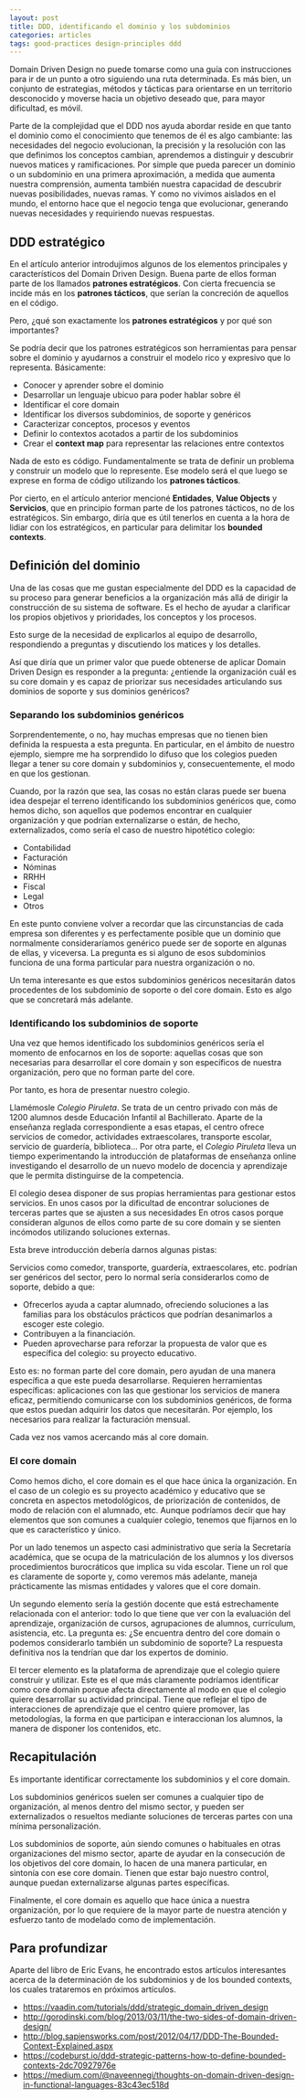 ```yaml
---
layout: post
title: DDD, identificando el dominio y los subdominios
categories: articles
tags: good-practices design-principles ddd
---
```


Domain Driven Design no puede tomarse como una guía con instrucciones para ir de un punto a otro siguiendo una ruta determinada. Es más bien, un conjunto de estrategias, métodos y tácticas para orientarse en un territorio desconocido y moverse hacia un objetivo deseado que, para mayor dificultad, es móvil.

Parte de la complejidad que el DDD nos ayuda abordar reside en que tanto el dominio como el conocimiento que tenemos de él es algo cambiante: las necesidades del negocio evolucionan, la precisión y la resolución con las que definimos los conceptos cambian, aprendemos a distinguir y descubrir nuevos matices y ramificaciones. Por simple que pueda parecer un dominio o un subdominio en una primera aproximación, a medida que aumenta nuestra comprensión, aumenta también nuestra capacidad de descubrir nuevas posibilidades, nuevas ramas. Y como no vivimos aislados en el mundo, el entorno hace que el negocio tenga que evolucionar, generando nuevas necesidades y requiriendo nuevas respuestas.

## DDD estratégico

En el artículo anterior introdujimos algunos de los elementos principales y característicos del Domain Driven Design. Buena parte de ellos forman parte de los llamados **patrones estratégicos**. Con cierta frecuencia se incide más en los **patrones tácticos**, que serían la concreción de aquellos en el código.

Pero, ¿qué son exactamente los **patrones estratégicos** y por qué son importantes?

Se podría decir que los patrones estratégicos son herramientas para pensar sobre el dominio y ayudarnos a construir el modelo rico y expresivo que lo representa. Básicamente:

* Conocer y aprender sobre el dominio
* Desarrollar un lenguaje ubicuo para poder hablar sobre él
* Identificar el core domain
* Identificar los diversos subdominios, de soporte y genéricos
* Caracterizar conceptos, procesos y eventos
* Definir lo contextos acotados a partir de los subdominios
* Crear el **context map** para representar las relaciones entre contextos

Nada de esto es código. Fundamentalmente se trata de definir un problema y construir un modelo que lo represente. Ese modelo será el que luego se exprese en forma de código utilizando los **patrones tácticos**.

Por cierto, en el artículo anterior mencioné **Entidades**, **Value Objects** y **Servicios**, que en principio forman parte de los patrones tácticos, no de los estratégicos. Sin embargo, diría que es útil tenerlos en cuenta a la hora de lidiar con los estratégicos, en particular para delimitar los **bounded contexts**.

## Definición del dominio

Una de las cosas que me gustan especialmente del DDD es la capacidad de su proceso para generar beneficios a la organización más allá de dirigir la construcción de su sistema de software. Es el hecho de ayudar a clarificar los propios objetivos y prioridades, los conceptos y los procesos.

Esto surge de la necesidad de explicarlos al equipo de desarrollo, respondiendo a preguntas y discutiendo los matices y los detalles.

Así que diría que un primer valor que puede obtenerse de aplicar Domain Driven Design es responder a la pregunta: ¿entiende la organización cuál es su core domain y es capaz de priorizar sus necesidades articulando sus dominios de soporte y sus dominios genéricos?

### Separando los subdominios genéricos

Sorprendentemente, o no, hay muchas empresas que no tienen bien definida la respuesta a esta pregunta. En particular, en el ámbito de nuestro ejemplo, siempre me ha sorprendido lo difuso que los colegios pueden llegar a tener su core domain y subdominios y, consecuentemente, el modo en que los gestionan.

Cuando, por la razón que sea, las cosas no están claras puede ser buena idea despejar el terreno identificando los subdominios genéricos que, como hemos dicho, son aquellos que podemos encontrar en cualquier organización y que podrían externalizarse o están, de hecho, externalizados, como sería el caso de nuestro hipotético colegio:

* Contabilidad
* Facturación
* Nóminas
* RRHH
* Fiscal
* Legal
* Otros

En este punto conviene volver a recordar que las circunstancias de cada empresa son diferentes y es perfectamente posible que un dominio que normalmente consideraríamos genérico puede ser de soporte en algunas de ellas, y viceversa. La pregunta es si alguno de esos subdominios funciona de una forma particular para nuestra organización o no.

Un tema interesante es que estos subdominios genéricos necesitarán datos procedentes de los subdominio de soporte o del core domain. Esto es algo que se concretará más adelante.

### Identificando los subdominios de soporte

Una vez que hemos identificado los subdominios genéricos sería el momento de enfocarnos en los de soporte: aquellas cosas que son necesarias para desarrollar el core domain y son específicos de nuestra organización, pero que no forman parte del core.

Por tanto, es hora de presentar nuestro colegio.

Llamémosle *Colegio Piruleta*. Se trata de un centro privado con más de 1200 alumnos desde Educación Infantil al Bachillerato. Aparte de la enseñanza reglada correspondiente a esas etapas, el centro ofrece servicios de comedor, actividades extraescolares, transporte escolar, servicio de guardería, biblioteca... Por otra parte, el *Colegio Piruleta* lleva un tiempo experimentando la introducción de plataformas de enseñanza online investigando el desarrollo de un nuevo modelo de docencia y aprendizaje que le permita distinguirse de la competencia.

El colegio desea disponer de sus propias herramientas para gestionar estos servicios. En unos casos por la dificultad de encontrar soluciones de terceras partes que se ajusten a sus necesidades En otros casos porque consideran algunos de ellos como parte de su core domain y se sienten incómodos utilizando soluciones externas.

Esta breve introducción debería darnos algunas pistas:

Servicios como comedor, transporte, guardería, extraescolares, etc. podrían ser genéricos del sector, pero lo normal sería considerarlos como de soporte, debido a que:

* Ofrecerlos ayuda a captar alumnado, ofreciendo soluciones a las familias para los obstáculos prácticos que podrían desanimarlos a escoger este colegio.
* Contribuyen a la financiación.
* Pueden aprovecharse para reforzar la propuesta de valor que es específica del colegio: su proyecto educativo.

Esto es: no forman parte del core domain, pero ayudan de una manera específica a que este pueda desarrollarse. Requieren herramientas específicas: aplicaciones con las que gestionar los servicios de manera eficaz, permitiendo comunicarse con los subdominios genéricos, de forma que estos puedan adquirir los datos que necesitarán. Por ejemplo, los necesarios para realizar la facturación mensual.

Cada vez nos vamos acercando más al core domain.

### El core domain

Como hemos dicho, el core domain es el que hace única la organización. En el caso de un colegio es su proyecto académico y educativo que se concreta en aspectos metodológicos, de priorización de contenidos, de modo de relación con el alumnado, etc. Aunque podríamos decir que hay elementos que son comunes a cualquier colegio, tenemos que fijarnos en lo que es característico y único.

Por un lado tenemos un aspecto casi administrativo que sería la Secretaría académica, que se ocupa de la matriculación de los alumnos y los diversos procedimientos burocráticos que implica su vida escolar. Tiene un rol que es claramente de soporte y, como veremos más adelante, maneja prácticamente las mismas entidades y valores que el core domain.

Un segundo elemento sería la gestión docente que está estrechamente relacionada con el anterior: todo lo que tiene que ver con la evaluación del aprendizaje, organización de cursos, agrupaciones de alumnos, currículum, asistencia, etc. La pregunta es: ¿Se encuentra dentro del core domain o podemos considerarlo también un subdominio de soporte? La respuesta definitiva nos la tendrían que dar los expertos de dominio.

El tercer elemento es la plataforma de aprendizaje que el colegio quiere construir y utilizar. Este es el que más claramente podríamos identificar como core domain porque afecta directamente al modo en que el colegio quiere desarrollar su actividad principal. Tiene que reflejar el tipo de interacciones de aprendizaje que el centro quiere promover, las metodologías, la forma en que participan e interaccionan los alumnos, la manera de disponer los contenidos, etc.

## Recapitulación

Es importante identificar correctamente los subdominios y el core domain. 

Los subdominios genéricos suelen ser comunes a cualquier tipo de organización, al menos dentro del mismo sector, y pueden ser externalizados o resueltos mediante soluciones de terceras partes con una mínima personalización.

Los subdominios de soporte, aún siendo comunes o habituales en otras organizaciones del mismo sector, aparte de ayudar en la consecución de los objetivos del core domain, lo hacen de una manera particular, en sintonía con ese core domain. Tienen que estar bajo nuestro control, aunque puedan externalizarse algunas partes específicas.

Finalmente, el core domain es aquello que hace única a nuestra organización, por lo que requiere de la mayor parte de nuestra atención y esfuerzo tanto de modelado como de implementación.

## Para profundizar

Aparte del libro de Eric Evans, he encontrado estos artículos interesantes acerca de la determinación de los subdominios y de los bounded contexts, los cuales trataremos en próximos artículos.

* https://vaadin.com/tutorials/ddd/strategic_domain_driven_design
* http://gorodinski.com/blog/2013/03/11/the-two-sides-of-domain-driven-design/
* http://blog.sapiensworks.com/post/2012/04/17/DDD-The-Bounded-Context-Explained.aspx
* https://codeburst.io/ddd-strategic-patterns-how-to-define-bounded-contexts-2dc70927976e
* https://medium.com/@naveennegi/thoughts-on-domain-driven-design-in-functional-languages-83c43ec518d






